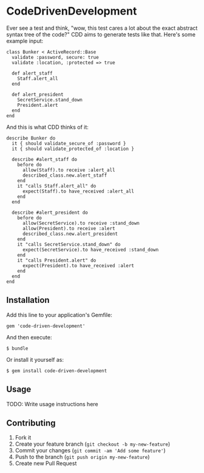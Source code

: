 # CodeDrivenDevelopment

Ever see a test and think, "wow, this test cares a lot about the exact abstract
syntax tree of the code?"  CDD aims to generate tests like that.  Here's some example input:

```
class Bunker < ActiveRecord::Base
  validate :password, secure: true
  validate :location, :protected => true

  def alert_staff
    Staff.alert_all
  end

  def alert_president
    SecretService.stand_down
    President.alert
  end
end
```

And this is what CDD thinks of it:

```
describe Bunker do
  it { should validate_secure_of :password }
  it { should validate_protected_of :location }
  
  describe #alert_staff do
    before do
      allow(Staff).to receive :alert_all
      described_class.new.alert_staff
    end
    it "calls Staff.alert_all" do
      expect(Staff).to have_received :alert_all
    end
  end
  
  describe #alert_president do
    before do
      allow(SecretService).to receive :stand_down
      allow(President).to receive :alert
      described_class.new.alert_president
    end
    it "calls SecretService.stand_down" do
      expect(SecretService).to have_received :stand_down
    end
    it "calls President.alert" do
      expect(President).to have_received :alert
    end
  end
end
```

## Installation

Add this line to your application's Gemfile:

    gem 'code-driven-development'

And then execute:

    $ bundle

Or install it yourself as:

    $ gem install code-driven-development

## Usage

TODO: Write usage instructions here

## Contributing

1. Fork it
2. Create your feature branch (`git checkout -b my-new-feature`)
3. Commit your changes (`git commit -am 'Add some feature'`)
4. Push to the branch (`git push origin my-new-feature`)
5. Create new Pull Request
